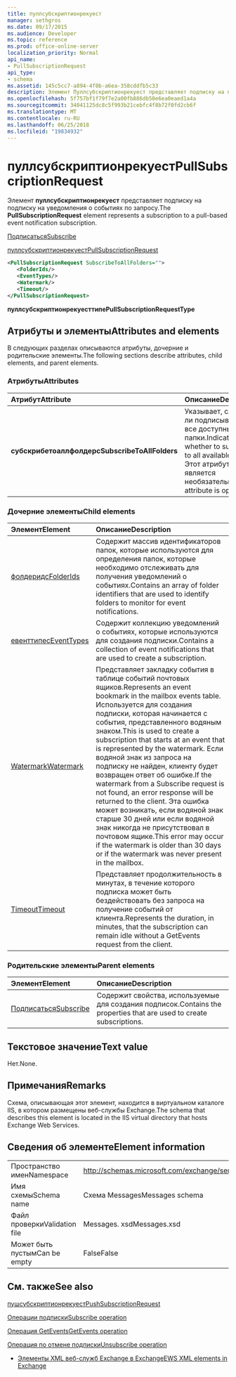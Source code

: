 ```yaml
---
title: пуллсубскриптионрекуест
manager: sethgros
ms.date: 09/17/2015
ms.audience: Developer
ms.topic: reference
ms.prod: office-online-server
localization_priority: Normal
api_name:
- PullSubscriptionRequest
api_type:
- schema
ms.assetid: 145c5cc7-a894-4f0b-a6ea-358cddfb5c33
description: Элемент Пуллсубскриптионрекуест представляет подписку на подписку на уведомления о событиях по запросу.
ms.openlocfilehash: 5f757bf1f79f7e2a00fb886db50e6ea0eaed1a4a
ms.sourcegitcommit: 34041125dc8c5f993b21cebfc4f8b72f0fd2cb6f
ms.translationtype: MT
ms.contentlocale: ru-RU
ms.lasthandoff: 06/25/2018
ms.locfileid: "19834932"
---
```

# <a name="pullsubscriptionrequest"></a><span data-ttu-id="705ef-103">пуллсубскриптионрекуест</span><span class="sxs-lookup"><span data-stu-id="705ef-103">PullSubscriptionRequest</span></span>

<span data-ttu-id="705ef-104">Элемент **пуллсубскриптионрекуест** представляет подписку на подписку на уведомления о событиях по запросу.</span><span class="sxs-lookup"><span data-stu-id="705ef-104">The **PullSubscriptionRequest** element represents a subscription to a pull-based event notification subscription.</span></span> 
  
[<span data-ttu-id="705ef-105">Подписаться</span><span class="sxs-lookup"><span data-stu-id="705ef-105">Subscribe</span></span>](subscribe.md)
  
[<span data-ttu-id="705ef-106">пуллсубскриптионрекуест</span><span class="sxs-lookup"><span data-stu-id="705ef-106">PullSubscriptionRequest</span></span>](pullsubscriptionrequest.md)
  
```XML
<PullSubscriptionRequest SubscribeToAllFolders="">
   <FolderIds/>
   <EventTypes/>
   <Watermark/>
   <Timeout/>
</PullSubscriptionRequest>
```

 <span data-ttu-id="705ef-107">**пуллсубскриптионрекуесттипе**</span><span class="sxs-lookup"><span data-stu-id="705ef-107">**PullSubscriptionRequestType**</span></span>
## <a name="attributes-and-elements"></a><span data-ttu-id="705ef-108">Атрибуты и элементы</span><span class="sxs-lookup"><span data-stu-id="705ef-108">Attributes and elements</span></span>

<span data-ttu-id="705ef-109">В следующих разделах описываются атрибуты, дочерние и родительские элементы.</span><span class="sxs-lookup"><span data-stu-id="705ef-109">The following sections describe attributes, child elements, and parent elements.</span></span>
  
### <a name="attributes"></a><span data-ttu-id="705ef-110">Атрибуты</span><span class="sxs-lookup"><span data-stu-id="705ef-110">Attributes</span></span>

|<span data-ttu-id="705ef-111">**Атрибут**</span><span class="sxs-lookup"><span data-stu-id="705ef-111">**Attribute**</span></span>|<span data-ttu-id="705ef-112">**Описание**</span><span class="sxs-lookup"><span data-stu-id="705ef-112">**Description**</span></span>|
|:-----|:-----|
|<span data-ttu-id="705ef-113">**субскрибетоаллфолдерс**</span><span class="sxs-lookup"><span data-stu-id="705ef-113">**SubscribeToAllFolders**</span></span> <br/> |<span data-ttu-id="705ef-114">Указывает, следует ли подписываться на все доступные папки.</span><span class="sxs-lookup"><span data-stu-id="705ef-114">Indicates whether to subscribe to all available folders.</span></span> <span data-ttu-id="705ef-115">Этот атрибут является необязательным.</span><span class="sxs-lookup"><span data-stu-id="705ef-115">This attribute is optional.</span></span>  <br/> |
   
### <a name="child-elements"></a><span data-ttu-id="705ef-116">Дочерние элементы</span><span class="sxs-lookup"><span data-stu-id="705ef-116">Child elements</span></span>

|<span data-ttu-id="705ef-117">**Элемент**</span><span class="sxs-lookup"><span data-stu-id="705ef-117">**Element**</span></span>|<span data-ttu-id="705ef-118">**Описание**</span><span class="sxs-lookup"><span data-stu-id="705ef-118">**Description**</span></span>|
|:-----|:-----|
|[<span data-ttu-id="705ef-119">фолдеридс</span><span class="sxs-lookup"><span data-stu-id="705ef-119">FolderIds</span></span>](folderids.md) <br/> |<span data-ttu-id="705ef-120">Содержит массив идентификаторов папок, которые используются для определения папок, которые необходимо отслеживать для получения уведомлений о событиях.</span><span class="sxs-lookup"><span data-stu-id="705ef-120">Contains an array of folder identifiers that are used to identify folders to monitor for event notifications.</span></span>  <br/> |
|[<span data-ttu-id="705ef-121">евенттипес</span><span class="sxs-lookup"><span data-stu-id="705ef-121">EventTypes</span></span>](eventtypes.md) <br/> |<span data-ttu-id="705ef-122">Содержит коллекцию уведомлений о событиях, которые используются для создания подписки.</span><span class="sxs-lookup"><span data-stu-id="705ef-122">Contains a collection of event notifications that are used to create a subscription.</span></span>  <br/> |
|[<span data-ttu-id="705ef-123">Watermark</span><span class="sxs-lookup"><span data-stu-id="705ef-123">Watermark</span></span>](watermark.md) <br/> |<span data-ttu-id="705ef-124">Представляет закладку события в таблице событий почтовых ящиков.</span><span class="sxs-lookup"><span data-stu-id="705ef-124">Represents an event bookmark in the mailbox events table.</span></span> <span data-ttu-id="705ef-125">Используется для создания подписки, которая начинается с события, представленного водяным знаком.</span><span class="sxs-lookup"><span data-stu-id="705ef-125">This is used to create a subscription that starts at an event that is represented by the watermark.</span></span> <span data-ttu-id="705ef-126">Если водяной знак из запроса на подписку не найден, клиенту будет возвращен ответ об ошибке.</span><span class="sxs-lookup"><span data-stu-id="705ef-126">If the watermark from a Subscribe request is not found, an error response will be returned to the client.</span></span> <span data-ttu-id="705ef-127">Эта ошибка может возникать, если водяной знак старше 30 дней или если водяной знак никогда не присутствовал в почтовом ящике.</span><span class="sxs-lookup"><span data-stu-id="705ef-127">This error may occur if the watermark is older than 30 days or if the watermark was never present in the mailbox.</span></span>  <br/> |
|[<span data-ttu-id="705ef-128">Timeout</span><span class="sxs-lookup"><span data-stu-id="705ef-128">Timeout</span></span>](timeout.md) <br/> |<span data-ttu-id="705ef-129">Представляет продолжительность в минутах, в течение которого подписка может быть бездействовать без запроса на получение событий от клиента.</span><span class="sxs-lookup"><span data-stu-id="705ef-129">Represents the duration, in minutes, that the subscription can remain idle without a GetEvents request from the client.</span></span>  <br/> |
   
### <a name="parent-elements"></a><span data-ttu-id="705ef-130">Родительские элементы</span><span class="sxs-lookup"><span data-stu-id="705ef-130">Parent elements</span></span>

|<span data-ttu-id="705ef-131">**Элемент**</span><span class="sxs-lookup"><span data-stu-id="705ef-131">**Element**</span></span>|<span data-ttu-id="705ef-132">**Описание**</span><span class="sxs-lookup"><span data-stu-id="705ef-132">**Description**</span></span>|
|:-----|:-----|
|[<span data-ttu-id="705ef-133">Подписаться</span><span class="sxs-lookup"><span data-stu-id="705ef-133">Subscribe</span></span>](subscribe.md) <br/> |<span data-ttu-id="705ef-134">Содержит свойства, используемые для создания подписок.</span><span class="sxs-lookup"><span data-stu-id="705ef-134">Contains the properties that are used to create subscriptions.</span></span>  <br/> |
   
## <a name="text-value"></a><span data-ttu-id="705ef-135">Текстовое значение</span><span class="sxs-lookup"><span data-stu-id="705ef-135">Text value</span></span>

<span data-ttu-id="705ef-136">Нет.</span><span class="sxs-lookup"><span data-stu-id="705ef-136">None.</span></span>
  
## <a name="remarks"></a><span data-ttu-id="705ef-137">Примечания</span><span class="sxs-lookup"><span data-stu-id="705ef-137">Remarks</span></span>

<span data-ttu-id="705ef-138">Схема, описывающая этот элемент, находится в виртуальном каталоге IIS, в котором размещены веб-службы Exchange.</span><span class="sxs-lookup"><span data-stu-id="705ef-138">The schema that describes this element is located in the IIS virtual directory that hosts Exchange Web Services.</span></span>
  
## <a name="element-information"></a><span data-ttu-id="705ef-139">Сведения об элементе</span><span class="sxs-lookup"><span data-stu-id="705ef-139">Element information</span></span>

|||
|:-----|:-----|
|<span data-ttu-id="705ef-140">Пространство имен</span><span class="sxs-lookup"><span data-stu-id="705ef-140">Namespace</span></span>  <br/> |http://schemas.microsoft.com/exchange/services/2006/messages  <br/> |
|<span data-ttu-id="705ef-141">Имя схемы</span><span class="sxs-lookup"><span data-stu-id="705ef-141">Schema name</span></span>  <br/> |<span data-ttu-id="705ef-142">Схема Messages</span><span class="sxs-lookup"><span data-stu-id="705ef-142">Messages schema</span></span>  <br/> |
|<span data-ttu-id="705ef-143">Файл проверки</span><span class="sxs-lookup"><span data-stu-id="705ef-143">Validation file</span></span>  <br/> |<span data-ttu-id="705ef-144">Messages. xsd</span><span class="sxs-lookup"><span data-stu-id="705ef-144">Messages.xsd</span></span>  <br/> |
|<span data-ttu-id="705ef-145">Может быть пустым</span><span class="sxs-lookup"><span data-stu-id="705ef-145">Can be empty</span></span>  <br/> |<span data-ttu-id="705ef-146">False</span><span class="sxs-lookup"><span data-stu-id="705ef-146">False</span></span>  <br/> |
   
## <a name="see-also"></a><span data-ttu-id="705ef-147">См. также</span><span class="sxs-lookup"><span data-stu-id="705ef-147">See also</span></span>



[<span data-ttu-id="705ef-148">пушсубскриптионрекуест</span><span class="sxs-lookup"><span data-stu-id="705ef-148">PushSubscriptionRequest</span></span>](pushsubscriptionrequest.md)
  
[<span data-ttu-id="705ef-149">Операции подписки</span><span class="sxs-lookup"><span data-stu-id="705ef-149">Subscribe operation</span></span>](subscribe-operation.md)
  
[<span data-ttu-id="705ef-150">Операция GetEvents</span><span class="sxs-lookup"><span data-stu-id="705ef-150">GetEvents operation</span></span>](getevents-operation.md)
  
[<span data-ttu-id="705ef-151">Операция по отмене подписки</span><span class="sxs-lookup"><span data-stu-id="705ef-151">Unsubscribe operation</span></span>](unsubscribe-operation.md)


- [<span data-ttu-id="705ef-152">Элементы XML веб-служб Exchange в Exchange</span><span class="sxs-lookup"><span data-stu-id="705ef-152">EWS XML elements in Exchange</span></span>](ews-xml-elements-in-exchange.md)

